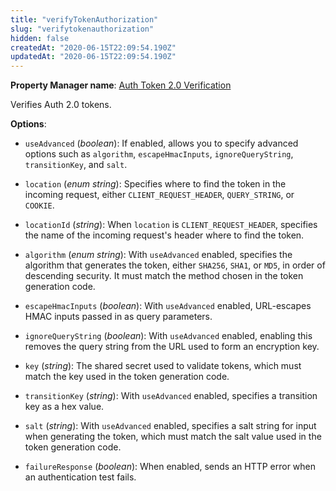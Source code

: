 ```yaml
---
title: "verifyTokenAuthorization"
slug: "verifytokenauthorization"
hidden: false
createdAt: "2020-06-15T22:09:54.190Z"
updatedAt: "2020-06-15T22:09:54.190Z"
---
```

__Property Manager name__: [Auth Token 2.0 Verification](https://control.akamai.com/wh/CUSTOMER/AKAMAI/en-US/WEBHELP/property-manager/property-manager-help/csh_lookup.html?id=PM_9068)

Verifies Auth 2.0 tokens.

__Options__:

<div class="option" markdown="1" id="verifyTokenAuthorization.useAdvanced" >

- `useAdvanced` (_boolean_): If enabled, allows you to specify advanced options such as `algorithm`, `escapeHmacInputs`, `ignoreQueryString`, `transitionKey`, and `salt`.

</div>

<div class="option" markdown="1" id="verifyTokenAuthorization.location" >

- `location` (_enum string_): Specifies where to find the token in the incoming request, either `CLIENT_REQUEST_HEADER`, `QUERY_STRING`, or `COOKIE`.

</div>

<div class="option" markdown="1" id="verifyTokenAuthorization.locationId" >

- `locationId` (_string_): When `location` is `CLIENT_REQUEST_HEADER`, specifies the name of the incoming request's header where to find the token.

</div>

<div class="option" markdown="1" id="verifyTokenAuthorization.algorithm" >

- `algorithm` (_enum string_): With `useAdvanced` enabled, specifies the algorithm that generates the token, either `SHA256`, `SHA1`, or `MD5`, in order of descending security. It must match the method chosen in the token generation code.

</div>

<div class="option" markdown="1" id="verifyTokenAuthorization.escapeHmacInputs" >

- `escapeHmacInputs` (_boolean_): With `useAdvanced` enabled, URL-escapes HMAC inputs passed in as query parameters.

</div>

<div class="option" markdown="1" id="verifyTokenAuthorization.ignoreQueryString" >

- `ignoreQueryString` (_boolean_): With `useAdvanced` enabled, enabling this removes the query string from the URL used to form an encryption key.

</div>

<div class="option" markdown="1" id="verifyTokenAuthorization.key" >

- `key` (_string_): The shared secret used to validate tokens, which must match the key used in the token generation code.

</div>

<div class="option" markdown="1" id="verifyTokenAuthorization.transitionKey" >

- `transitionKey` (_string_): With `useAdvanced` enabled, specifies a transition key as a hex value.

</div>

<div class="option" markdown="1" id="verifyTokenAuthorization.salt" >

- `salt` (_string_): With `useAdvanced` enabled, specifies a salt string for input when generating the token, which must match the salt value used in the token generation code.

</div>

<div class="option" markdown="1" id="verifyTokenAuthorization.failureResponse" >

- `failureResponse` (_boolean_): When enabled, sends an HTTP error when an authentication test fails.

</div>

</div>

<div class="feature" data-feature="visitorPrioritization" markdown="1">

